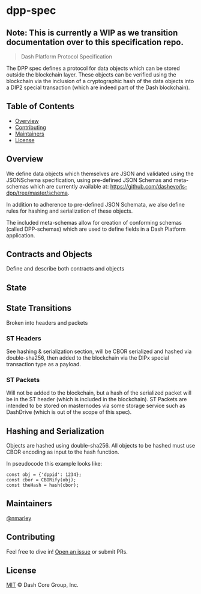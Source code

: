 # dpp-spec

## Note: This is currently a WIP as we transition documentation over to this specification repo.

> Dash Platform Protocol Specification

The DPP spec defines a protocol for data objects which can be stored outside the
blockchain layer. These objects can be verified using the blockchain via the inclusion
of a cryptographic hash of the data objects into a DIP2 special transaction
(which are indeed part of the Dash blockchain).

## Table of Contents

- [Overview](#overview)
- [Contributing](#contributing)
- [Maintainers](#maintainers)
- [License](#license)

## Overview

We define data objects which themselves are JSON and validated using the
JSONSchema specification, using pre-defined JSON Schemas and meta-schemas which
are currently available at: <https://github.com/dashevo/js-dpp/tree/master/schema>.

In addition to adherence to pre-defined JSON Schemata, we also define rules for
hashing and serialization of these objects.

The included meta-schemas allow for creation of conforming schemas (called
DPP-schemas) which are used to define fields in a Dash Platform application.

## Contracts and Objects

Define and describe both contracts and objects

## State

## State Transitions

Broken into headers and packets

### ST Headers

See hashing & serialization section, will be CBOR serialized and hashed via
double-sha256, then added to the blockchain via the DIPx special transaction
type as a payload.

### ST Packets

Will not be added to the blockchain, but a hash of the serialized packet will
be in the ST header (which is included in the blockchain). ST Packets are
intended to be stored on masternodes via some storage service such as DashDrive
(which is out of the scope of this spec).

## Hashing and Serialization

Objects are hashed using double-sha256. All objects to be hashed must use CBOR
encoding as input to the hash function.

In pseudocode this example looks like:

```
const obj = {'dppid': 1234};
const cbor = CBORify(obj);
const theHash = hash(cbor);
```

## Maintainers

[@nmarley](https://github.com/nmarley)

## Contributing

Feel free to dive in! [Open an issue](https://github.com/nmarley/dpp-spec/issues/new) or submit PRs.

## License

[MIT](LICENSE) &copy; Dash Core Group, Inc.
